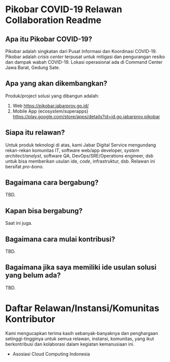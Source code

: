# Pikobar COVID-19 Relawan Collaboration Readme

## Apa itu Pikobar COVID-19?
Pikobar adalah singkatan dari Pusat Informasi dan Koordinasi COVID-19. Pikobar adalah _crisis center_ terpusat untuk mitigasi dan pengurangan resiko dan dampak wabah COVID-19. Lokasi operasional ada di Command Center Jawa Barat, Gedung Sate.

## Apa yang akan dikembangkan?
Produk/project solusi yang dibangun adalah:
1. Web https://pikobar.jabarprov.go.id/
2. Mobile App (ecosystem/superapps) https://play.google.com/store/apps/details?id=id.go.jabarprov.pikobar

## Siapa itu relawan?
Untuk produk teknologi di atas, kami Jabar Digital Service mengundang rekan-rekan komunitas IT, software web/app developer, _system architect/analyst_, software QA, DevOps/SRE/Operations engineer, dsb untuk bisa memberikan usulan ide, _code_, infrastruktur, dsb. Relawan ini bersifat _pro-bono_.

## Bagaimana cara bergabung?
TBD.

## Kapan bisa bergabung?
Saat ini juga.

## Bagaimana cara mulai kontribusi?
TBD.

## Bagaimana jika saya memiliki ide usulan solusi yang belum ada?
TBD.

# Daftar Relawan/Instansi/Komunitas Kontributor
Kami mengucapkan terima kasih sebanyak-banyaknya dan penghargaan setinggi-tingginya untuk semua relawan, instansi, komunitas, yang ikut berkontribusi dan kolaborasi dalam kegiatan kemanusiaan ini.
- Asosiasi Cloud Computing Indonesia 
